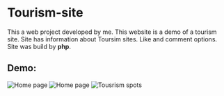 # Tourism-site
This a web project developed by me. This website is a demo of a tourism site. Site has information about Toursim sites. Like and comment options. Site was build by **php**.
## Demo:
![Home page](http://imgur.com/ipO9xfx)
![Home page](http://imgur.com/LvTaua9)
![Tousrism spots](http://imgur.com/BCNC77o)
